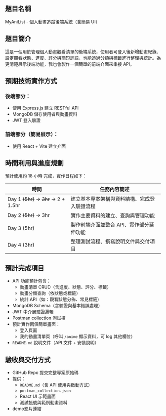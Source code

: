## 題目名稱

MyAniList - 個人動畫追蹤後端系統（含簡易 UI）

## 題目簡介

這是一個用於管理個人動畫觀看清單的後端系統，使用者可登入後新增動畫紀錄、設定觀看狀態、進度、評分與簡短評語，也能透過分類與標籤進行整理與統計。為更清楚展示後端功能，我也會製作一個簡單的前端介面來串接 API。

## 預期技術實作方式

### 後端部分：

* 使用 Express.js 建立 RESTful API
* MongoDB 儲存使用者與動畫資料
* JWT 登入驗證

### 前端部分（簡易展示）：

* 使用 React + Vite 建立介面

## 時間利用與進度規劃

預計使用約 18 小時 完成，實作日程如下：

| 時間            | 任務內容簡述                 |
| ------------- | ---------------------- |
| Day 1 ~~(5hr)~~ -> ~~3hr~~ -> 2 + 1.5hr     | 建立基本專案架構與資料結構、完成登入驗證流程 |
| Day 2 ~~(5hr)~~ -> 3hr     | 實作主要資料的建立、查詢與管理功能      |
| Day 3 (5hr)     | 製作前端介面並整合 API、實作部分延伸功能 |
| Day 4 (3hr) | 整理測試流程、撰寫說明文件與交付項目     |


## 預計完成項目
* API 功能預計包含：
  * 動畫清單 CRUD（含進度、狀態、評分、標籤）
  * 動畫分類查詢（依狀態或標籤）
  * 統計 API（如：觀看狀態分佈、常見標籤）
* MongoDB Schema（含驗證與基本錯誤處理）
* JWT 中介層驗證邏輯
* Postman collection 測試檔
* 預計實作兩個簡單畫面：
  * 登入頁面
  * 我的動畫清單頁（呼叫 `/anime` 顯示資料，可 log 其他欄位）
* `README.md` 說明文件（API 文件 + 安裝說明）

## 驗收與交付方式

* GitHub Repo 提交完整專案原始碼
* 提供：
  * `README.md`（含 API 使用與啟動方式）
  * `postman_collection.json`
  * React UI 示範畫面
  * 測試帳號與範例動畫資料
* demo影片連結
